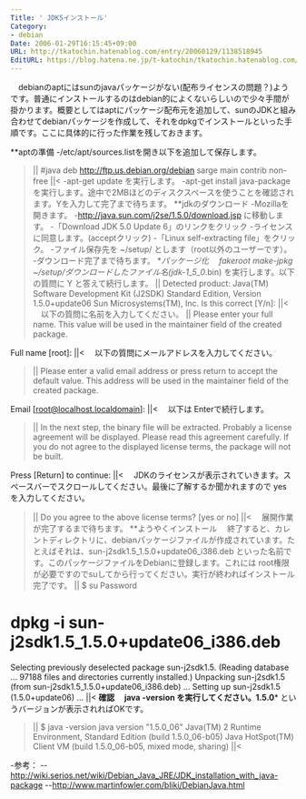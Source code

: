 ```yaml
---
Title: ' JDK5インストール'
Category:
- debian
Date: 2006-01-29T16:15:45+09:00
URL: http://tkatochin.hatenablog.com/entry/20060129/1138518945
EditURL: https://blog.hatena.ne.jp/t-katochin/tkatochin.hatenablog.com/atom/entry/6653586347154756083
---
```


　debianのaptにはsunのjavaパッケージがない(配布ライセンスの問題？)ようです。普通にインストールするのはdebian的によくないらしいので少々手間が掛かります。概要としてはaptにパッケージ配布元を追加して、sunのJDKと組み合わせてdebianパッケージを作成して、それをdpkgでインストールといった手順です。ここに具体的に行った作業を残しておきます。

**aptの準備
-/etc/apt/sources.listを開き以下を追加して保存します。
>||
#java
deb http://ftp.us.debian.org/debian sarge main contrib non-free
||<
-apt-get update を実行します。
-apt-get install java-package を実行します。途中で2MBほどのディスクスペースを使うことを確認されます。Yを入力して完了まで待ちます。
**jdkのダウンロード
-Mozillaを開きます。
-http://java.sun.com/j2se/1.5.0/download.jsp に移動します。
-「Download JDK 5.0 Update 6」のリンクをクリック
-ライセンスに同意します。(acceptクリック)
-「Linux self-extracting file」をクリック。
-ファイル保存先を ~/setup/ とします（root以外のユーザーです）。
-ダウンロード完了まで待ちます。
**パッケージ化
　fakeroot make-jpkg ~/setup/ダウンロードしたファイル名(jdk-1_5_0*.bin) を実行します。以下の質問に Y と答えて続行します。
>||
Detected product:
    Java(TM) Software Development Kit (J2SDK)
    Standard Edition, Version 1.5.0+update06
    Sun Microsystems(TM), Inc.
Is this correct [Y/n]: 
||<
　以下の質問に名前を入力してください。
>||
Please enter your full name. This value will be used in the maintainer
field of the created package.
    
Full name [root]:
||<
　以下の質問にメールアドレスを入力してください。
>||
Please enter a valid email address or press return to accept the
default value. This address will be used in the maintainer field of
the created package.
    
Email [root@localhost.localdomain]:
||<
　以下は Enterで続行します。
>||
In the next step, the binary file will be extracted. Probably a
license agreement will be displayed. Please read this agreement
carefully. If you do not agree to the displayed license terms, the
package will not be built.
    
Press [Return] to continue: 
||<
　JDKのライセンスが表示されていきます。スペースバーでスクロールしてください。最後に了解するか聞かれますので yes を入力してください。
>||
    Do you agree to the above license terms? [yes or no] 
||<
　展開作業が完了するまで待ちます。
**ようやくインストール
　終了すると、カレントディレクトリに、debianパッケージファイルが作成されています。たとえばそれは、sun-j2sdk1.5_1.5.0+update06_i386.deb といった名前です。このパッケージファイルをDebianに登録します。これには root権限が必要ですのでsuしてから行ってください。実行が終わればインストール完了です。
>||
  $ su
  Password
  # dpkg -i sun-j2sdk1.5_1.5.0+update06_i386.deb
  
  Selecting previously deselected package sun-j2sdk1.5.
  (Reading database ... 97188 files and directories currently installed.)
  Unpacking sun-j2sdk1.5 (from sun-j2sdk1.5_1.5.0+update06_i386.deb) ...
  Setting up sun-j2sdk1.5 (1.5.0+update06) ...
||<
**確認
　java -version を実行してください。1.5.0*** というバージョンが表示されればOKです。
>||
$ java -version
java version "1.5.0_06"
Java(TM) 2 Runtime Environment, Standard Edition (build 1.5.0_06-b05)
Java HotSpot(TM) Client VM (build 1.5.0_06-b05, mixed mode, sharing)
||<

-参考：
--http://wiki.serios.net/wiki/Debian_Java_JRE/JDK_installation_with_java-package
--http://www.martinfowler.com/bliki/DebianJava.html
